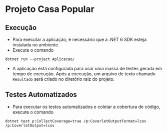 # Projeto Casa Popular

## Execução
- Para executar a aplicação, é necessário que a .NET 6 SDK esteja instalada no ambiente.
- Execute o comando 
```
dotnet run --project Aplicacao/
```

- A aplicação está configurada para usar uma massa de testes gerada em tempo de execução. Após a execução, um arquivo de texto chamado `Resultado` será criado no diretório raiz do projeto.

## Testes Automatizados
- Para executar os testes automatizados e coletar a cobertura de código, execute o comando
  
```
dotnet test p:CollectCoverage=true /p:CoverletOutputFormat=lcov /p:CoverletOutput=lcov
```
